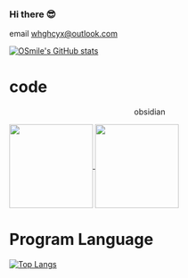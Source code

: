 ### Hi there 😎
email whghcyx@outlook.com

[![OSmile's GitHub stats](https://github-readme-stats.vercel.app/api?username=WHG555&show_icons=true&theme=transparent)](https://github.com/anuraghazra/github-readme-stats)

# code
<p align="center"> obsidian </p>
<a href="https://github.com/WHG555/obsidian-docker">
  <img align="center" height="150px" src="https://github-readme-stats.vercel.app/api/pin/?username=WHG555&repo=obsidian-docker&show_owner=true" />
</a>
<a href="https://github.com/WHG555/lunar-calendar">
  <img align="center" height="150px" src="https://github-readme-stats.vercel.app/api/pin/?username=WHG555&repo=lunar-calendar&show_owner=true" />
</a>


# Program Language
[![Top Langs](https://github-readme-stats.vercel.app/api/top-langs/?username=WHG555&layout=compact)](https://github.com/anuraghazra/github-readme-stats)
